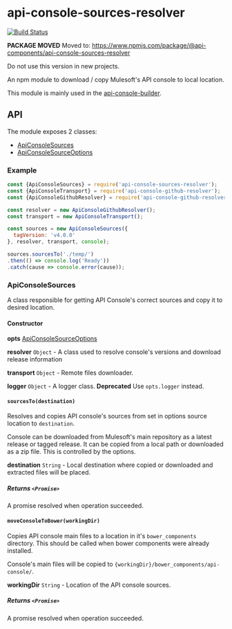 # api-console-sources-resolver

[![Build Status](https://travis-ci.org/mulesoft-labs/api-console-sources-resolver.svg?branch=master)](https://travis-ci.org/mulesoft-labs/api-console-sources-resolver)

**PACKAGE MOVED**
Moved to: https://www.npmjs.com/package/@api-components/api-console-sources-resolver

Do not use this version in new projects.

An npm module to download / copy Mulesoft's API console to local location.

This module is mainly used in the [api-console-builder](https://github.com/mulesoft-labs/api-console-builder).

## API

The module exposes 2 classes:

-   [ApiConsoleSources](lib/api-console-sources.js)
-   [ApiConsoleSourceOptions](lib/sources-options.js)

### Example

```javascript
const {ApiConsoleSources} = require('api-console-sources-resolver');
const {ApiConsoleTransport} = require('api-console-github-resolver');
const {ApiConsoleGithubResolver} = require('api-console-github-resolver');

const resolver = new ApiConsoleGithubResolver();
const transport = new ApiConsoleTransport();

const sources = new ApiConsoleSources({
  tagVersion: 'v4.0.0'
}, resolver, transport, console);

sources.sourcesTo('./temp/')
.then(() => console.log('Ready'))
.catch(cause => console.error(cause));
```

### ApiConsoleSources

A class responsible for getting API Console's correct sources and copy it to
desired location.

#### Constructor

**opts** [ApiConsoleSourceOptions](lib/sources-options.js)

**resolver** `Object` - A class used to resolve console's versions and download
release information

**transport** `Object` - Remote files downloader.

**logger** `Object` - A logger class. **Deprecated** Use `opts.logger` instead.

#### `sourcesTo(destination)`

Resolves and copies API console's sources from set in options source location to
`destination`.

Console can be downloaded from Mulesoft's main repository as a latest release
or tagged release. It can be copied from a local path or downloaded as a zip
file. This is controlled by the options.

**destination** `String` - Local destination where copied or downloaded and
extracted files will be placed.

##### Returns `<Promise>`

A promise resolved when operation succeeded.

#### `moveConsoleToBower(workingDir)`

Copies API console main files to a location in it's `bower_components` directory.
This should be called when bower components were already installed.

Console's main files will be copied to `{workingDir}/bower_components/api-console/`.

**workingDir** `String` - Location of the API console sources.

##### Returns `<Promise>`

A promise resolved when operation succeeded.
